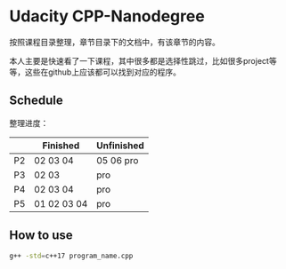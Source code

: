 # Udacity CPP-Nanodegree

按照课程目录整理，章节目录下的文档中，有该章节的内容。

本人主要是快速看了一下课程，其中很多都是选择性跳过，比如很多project等等，这些在github上应该都可以找到对应的程序。

## Schedule

整理进度：

|      | Finished    | Unfinished     |
| ---- | ----------- | -------------- |
|  P2  | 02 03 04    | 05 06 pro      |
|  P3  | 02 03       | pro            |
|  P4  | 02 03 04    | pro            |
|  P5  | 01 02 03 04 | pro            |

## How to use

``` bash
g++ -std=c++17 program_name.cpp
```